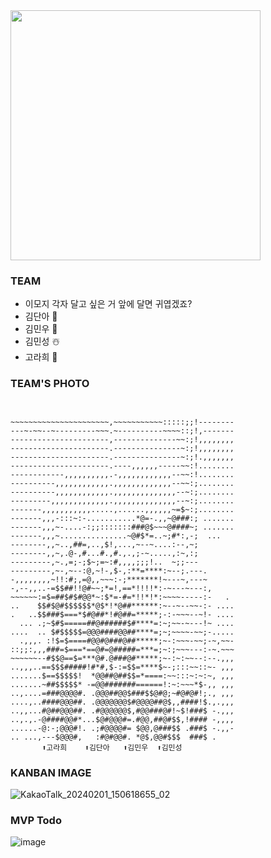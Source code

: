 
<img src="https://github.com/DEV-CREW-FOR-KANBAN/KANBAN_PROJECT/assets/145534055/f37885a1-e462-4d33-bef4-0b574f7d4581" width="400"/>


### TEAM
- 이모지 각자 달고 싶은 거 앞에 달면 귀엽겠죠?
- 김단아 🦄
- 김민우 🐷
- 김민성 ☃️
- 고라희 👻

### TEAM'S PHOTO

```


~~~~~~~~~~~~~~~~~~~~~~,~~~~~~~~~~~:::::;;!--------
---~-~~--~---------~~~.~----------~~~~::;!,-------
----------------------,--------------~~:;!,,,,,,,,
----------------------.---------------~:;!,,,,,,,,
----------------------.---------------~:;!.,,,,,,,
----------------------.----,,,,,,-----~~:!........
------------,,,,,,,,,,.-,,,,,,,,,,,,--~~:!........
----------,,,,,,,,,,,,.,,,,,,,,,,,,,--~~:;........
----------,,,,,,,,,,,,.,,,,,,,,,,,,,,--~:;........
---------,,,,,,,,,,,,,.,,,,,,,,,,,,,,--~:;........
-------,,,,,,,,,,,.....,......,,,,,,~=$~:;........
-------,,,-:::~:-...........*@=-.,,~@###:; .......
-------,,,~-....-:;;:::::::###@$~~~@####~; .......
-------,,,~...............~@#$*=..~;#*:,-;  ...   
--------,,~..,##=,..,$!,...,~--~....:--,~;        
--------,,~,.@-,#...#.,#.,.,;-~.....,:~,:;        
---------,~.,=;-;$~;=~:#,,,,;;;!..  ~;;---        
---------,~-,~--:@,~!-,$-,:**=****:~--;.---.      
-,,,,,,,,~!!:#;,=@,,~~~:-;*******!~---~,---~      
-,--,,..-=$$##!!@#~~;*=!,==*!!!!*:-~---~---:,     
~~~~~~:=$=##$#$#@@*~:$*=-#=*!!*!*:~~~~-----:-   . 
..    $$#$@#$$$$$$*@$*!*@##******:~--~--~~-:- ....
.   ..$$###$===*$#@##*!#@##=*****;-:-~~~--~!- ....
  ... .;~$#$=====##@######$#****=:~;~~-~---!~ ....
....  .. $#$$$$$=@@@####@@##****=;~;~~~~-~~;-.....
  .,,,. :!$=$====#@@#@###@##*****;~-:~~~-~~;-~,~~-
::;;:,,,###=$===*==@#=@#####=***=;~:;~~~---:-~.~~~
~~~~~~--#$$@==$=***@#.@###@#*****;~-:~:~~--:--.,,,
..,,,..==$$$#####!#*#,$-:=$$=****$~-;:::~~::~- ,,,
.......$==$$$$$!  *@@##@##$$=*====:~~:::~:~:~, ,,,
.......~##$$$$$* -=@@#######======!:~:~~~*$-,, ,,,
..,....=###@@@@#. .@@@##@@$###$$@#@;~#@#@#!;., ,,,
....,..####@@@##. .@@@@@@@$#@@@@##@$,,####!$.,.,,,
..,,...#@##@@@##. .#@@@@@@$,#@@###@#!~$!###$ -.,,,
..,.,.-@####@@#*...$@#@@@#=.#@@,##@#$$,!#### -,,,,
......-@:-;@@@#!. .;#@@@@#= $@@,@###$$ .###$ -.,,-
.. ...,---$@@@#,   :#@#@@#. *@$,@@#$$$  ###$ .
       ⬆️고라희    ⬆️김단아   ⬆️김민우  ⬆️김민성
```

### KANBAN IMAGE
![KakaoTalk_20240201_150618655_02](https://github.com/DEV-CREW-FOR-KANBAN/KANBAN_PROJECT/assets/145534055/b1caa677-de3e-4d01-8d5e-d8b10ecdc25d)

### MVP Todo

![image](https://github.com/DEV-CREW-FOR-KANBAN/KANBAN_PROJECT/assets/148920003/68225a1f-1e8b-48c8-ba21-90a47d1063d6)

